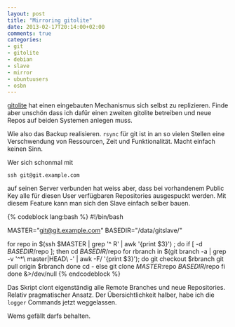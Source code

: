 ```yaml
---
layout: post
title: "Mirroring gitolite"
date: 2013-02-17T20:14:00+02:00
comments: true
categories:
- git
- gitolite
- debian
- slave
- mirror
- ubuntuusers
- osbn
---
```


[gitolite](https://github.com/sitaramc/gitolite) hat einen eingebauten Mechanismus sich selbst zu replizieren.
Finde aber unschön dass ich dafür einen zweiten gitolite betreiben und neue Repos
auf beiden Systemen anlegen muss.

Wie also das Backup realisieren. `rsync` für git ist in an so vielen Stellen
eine Verschwendung von Ressourcen, Zeit und Funktionalität. Macht einfach keinen
Sinn.

Wer sich schonmal mit

    ssh git@git.example.com

auf seinen Server verbunden hat weiss aber, dass bei vorhandenem Public Key
alle für diesen User verfügbaren Repositories ausgespuckt werden.
Mit diesem Feature kann man sich den Slave einfach selber bauen.

{% codeblock lang:bash %}
#!/bin/bash

MASTER="git@git.example.com"
BASEDIR="/data/gitslave/"

for repo in $(ssh $MASTER | grep '^ R' | awk '{print $3}') ; do
  if [ -d $BASEDIR/$repo ]; then
    cd $BASEDIR/$repo
    for rbranch in $(git branch -a | grep -v '^*\ master\|HEAD\ -' | awk -F/ '{print $3}'); do
      git checkout $rbranch
      git pull origin $rbranch
    done
    cd -
  else
    git clone $MASTER:$repo $BASEDIR/$repo
  fi
done  &>/dev/null
{% endcodeblock %}

Das Skript clont eigenständig alle Remote Branches und neue Repositories. Relativ pragmatischer Ansatz.
Der Übersichtlichkeit halber, habe ich die `logger` Commands jetzt weggelassen.

Wems gefällt darfs behalten.
